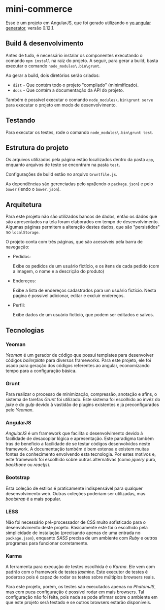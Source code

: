 # mini-commerce

Esse é um projeto em AngularJS, que foi gerado utilizando o [yo angular generator](https://github.com/yeoman/generator-angular),
versão 0.12.1.

## Build & desenvolvimento

Antes de tudo, é necessário instalar os componentes executando o comando `npm install` na raiz do projeto.
A seguir, para gerar a build, basta executar o comando `node_modules\.bin\grunt`.

Ao gerar a build, dois diretórios serão criados:

* `dist` - Que contém todo o projeto "compilado" (minimificado).
* `docs` - Que contém a documentação da API do projeto.

Também é possível executar o comando `node_modules\.bin\grunt serve` para executar o projeto em modo de desenvolvimento.

## Testando

Para executar os testes, rode o comando `node_modules\.bin\grunt test`.

## Estrutura do projeto

Os arquivos utilizados pela página estão localizados dentro da pasta `app`, enquanto arquivos de teste se encontram
na pasta `test`.

Configurações de build estão no arquivo `Gruntfile.js`.

As dependências são gerenciadas pelo `npm`(lendo o `package.json`) e pelo `bower` (lendo o `bower.json`).

## Arquitetura

Para este projeto não são utilizados bancos de dados, então os dados que são apresentados na tela foram elaborados
em tempo de desenvolvimento. 
Algumas páginas permitem a alteração destes dados, que são "persistidos" no `localStorage`.

O projeto conta com três páginas, que são acessíveis pela barra de navegação:

* Pedidos:

  Exibe os pedidos de um usuário fictício, e os itens de cada pedido (com a imagem, o nome e a descrição do produto)
  
* Endereços:

  Exibe a lista de endereços cadastrados para um usuário fictício.
  Nesta página é possível adicionar, editar e excluir endereços.
  
* Perfil:

  Exibe dados de um usuário fictício, que podem ser editados e salvos.
  
## Tecnologias

### Yeoman

*Yeoman* é um gerador de código que possui templates para desenvolver códigos *boilerplate* para diversos frameworks.
Para este projeto, ele foi usado para geração dos códigos referentes ao angular, economizando tempo para a configuração
básica.

### Grunt

Para realizar o processo de minimização, compressão, anotação e afins, o sistema de tarefas *Grunt* foi utilizado.
Este sistema foi escolhido ao invéz do *jake* e do *gulp* devido à vastidão de plugins existentes e já preconfigurados
pelo *Yeoman*.

### AngularJS

*AngularJS* é um framework que facilita o desenvolvimento devido à facilidade de desacoplar lógica e apresentação.
Este paradigma também tras de beneficio a facilidade de se testar códigos desenvolvidos neste framework. A documentação
também é bem extensa e existem muitas fontes de conhecimento envolvendo esta tecnologia. Por estes motivos e, este
framework foi escolhido sobre outras alternativas (como *jquery* puro, *backbone* ou *reactjs*).

### Bootstrap

Esta coleção de estilos é praticamente indispensável para qualquer desenvolvimento web. Outras coleções poderiam ser
utilizadas, mas *bootstrap* é a mais popular.

### LESS

Não foi necessário pré-processador de CSS muito sofisticado para o desenvolvimento deste projeto. Básicamente este foi
o escolhido pela simplicidade de instalação (precisando apenas de uma entrada no `package.json`), enquanto *SASS* 
precisa de um ambiente com *Ruby* e outros programas para funcionar corretamente.

### Karma

A ferramenta para execução de testes escolhida é o *Karma*. Ele vem com padrão com o framework de testes *jasmine*.
Este executor de testes é poderoso pois é capaz de rodar os testes sobre múltiplos browsers reais.

Para este projeto, porém, os testes são executados apenas no *PhatomJS*, mas com puca configuração é possível rodar em 
mais browsers.
Tal configuração não foi feita, pois nada se pode afirmar sobre o ambiente em que este projeto será testado e se outros
browsers estarão disponíveis.
